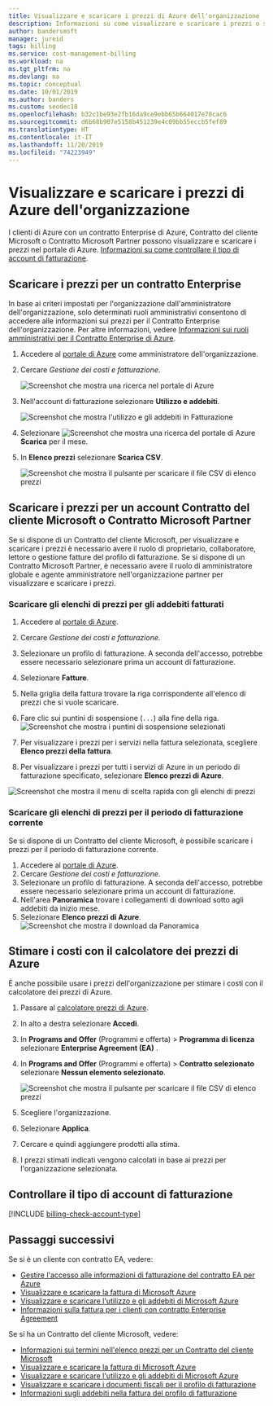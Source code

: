 ```yaml
---
title: Visualizzare e scaricare i prezzi di Azure dell'organizzazione
description: Informazioni su come visualizzare e scaricare i prezzi o stimare i costi con i prezzi dell'organizzazione.
author: bandersmsft
manager: jureid
tags: billing
ms.service: cost-management-billing
ms.workload: na
ms.tgt_pltfrm: na
ms.devlang: na
ms.topic: conceptual
ms.date: 10/01/2019
ms.author: banders
ms.custom: seodec18
ms.openlocfilehash: b32c1be93e2fb16da9ce9ebb65b664017e70cac6
ms.sourcegitcommit: d6b68b907e5158b451239e4c09bb55eccb5fef89
ms.translationtype: HT
ms.contentlocale: it-IT
ms.lasthandoff: 11/20/2019
ms.locfileid: "74223949"
---
```

# <a name="view-and-download-your-organizations-azure-pricing"></a>Visualizzare e scaricare i prezzi di Azure dell'organizzazione

I clienti di Azure con un contratto Enterprise di Azure, Contratto del cliente Microsoft o Contratto Microsoft Partner possono visualizzare e scaricare i prezzi nel portale di Azure. [Informazioni su come controllare il tipo di account di fatturazione](#check-your-billing-account-type).

## <a name="download-pricing-for-an-enterprise-agreement"></a>Scaricare i prezzi per un contratto Enterprise

In base ai criteri impostati per l'organizzazione dall'amministratore dell'organizzazione, solo determinati ruoli amministrativi consentono di accedere alle informazioni sui prezzi per il Contratto Enterprise dell'organizzazione. Per altre informazioni, vedere [Informazioni sui ruoli amministrativi per il Contratto Enterprise di Azure](billing-understand-ea-roles.md).

1. Accedere al [portale di Azure](https://portal.azure.com/) come amministratore dell'organizzazione.
1. Cercare *Gestione dei costi e fatturazione*.

   ![Screenshot che mostra una ricerca nel portale di Azure](./media/billing-ea-pricing/portal-cm-billing-search.png)

1. Nell'account di fatturazione selezionare **Utilizzo e addebiti**.

   ![Screenshot che mostra l'utilizzo e gli addebiti in Fatturazione](./media/billing-ea-pricing/ea-pricing-usage-charges-nav.png)

1. Selezionare ![Screenshot che mostra una ricerca del portale di Azure](./media/billing-ea-pricing/download-icon.png) **Scarica** per il mese.

1. In **Elenco prezzi** selezionare **Scarica CSV**.

   ![Screenshot che mostra il pulsante per scaricare il file CSV di elenco prezzi](./media/billing-ea-pricing/download-ea-price-sheet.png)

## <a name="download-pricing-for-an-mca-or-mpa-account"></a>Scaricare i prezzi per un account Contratto del cliente Microsoft o Contratto Microsoft Partner

Se si dispone di un Contratto del cliente Microsoft, per visualizzare e scaricare i prezzi è necessario avere il ruolo di proprietario, collaboratore, lettore o gestione fatture del profilo di fatturazione. Se si dispone di un Contratto Microsoft Partner, è necessario avere il ruolo di amministratore globale e agente amministratore nell'organizzazione partner per visualizzare e scaricare i prezzi.

### <a name="download-price-sheets-for-billed-charges"></a>Scaricare gli elenchi di prezzi per gli addebiti fatturati

1. Accedere al [portale di Azure](https://portal.azure.com).
1. Cercare *Gestione dei costi e fatturazione*.
1. Selezionare un profilo di fatturazione. A seconda dell'accesso, potrebbe essere necessario selezionare prima un account di fatturazione.
1. Selezionare **Fatture**.
1. Nella griglia della fattura trovare la riga corrispondente all'elenco di prezzi che si vuole scaricare.
1. Fare clic sui puntini di sospensione (`...`) alla fine della riga.
![Screenshot che mostra i puntini di sospensione selezionati](./media/billing-ea-pricing/billingprofile-invoicegrid.png)

1. Per visualizzare i prezzi per i servizi nella fattura selezionata, scegliere **Elenco prezzi della fattura**.
1. Per visualizzare i prezzi per tutti i servizi di Azure in un periodo di fatturazione specificato, selezionare **Elenco prezzi di Azure**.

![Screenshot che mostra il menu di scelta rapida con gli elenchi di prezzi](./media/billing-ea-pricing/contextmenu-pricesheet.png)

### <a name="download-price-sheets-for-the-current-billing-period"></a>Scaricare gli elenchi di prezzi per il periodo di fatturazione corrente

Se si dispone di un Contratto del cliente Microsoft, è possibile scaricare i prezzi per il periodo di fatturazione corrente.

1. Accedere al [portale di Azure](https://portal.azure.com).
1. Cercare *Gestione dei costi e fatturazione*.
1. Selezionare un profilo di fatturazione. A seconda dell'accesso, potrebbe essere necessario selezionare prima un account di fatturazione.
1. Nell'area **Panoramica** trovare i collegamenti di download sotto agli addebiti da inizio mese.
1. Selezionare **Elenco prezzi di Azure**.
![Screenshot che mostra il download da Panoramica](./media/billing-ea-pricing/open-pricing.png)

## <a name="estimate-costs-with-the-azure-pricing-calculator"></a>Stimare i costi con il calcolatore dei prezzi di Azure

È anche possibile usare i prezzi dell'organizzazione per stimare i costi con il calcolatore dei prezzi di Azure.

1. Passare al [calcolatore prezzi di Azure](https://azure.microsoft.com/pricing/calculator).
1. In alto a destra selezionare **Accedi**.
1. In **Programs and Offer** (Programmi e offerta)  > **Programma di licenza** selezionare **Enterprise Agreement (EA)** .
1. In **Programs and Offer** (Programmi e offerta)  > **Contratto selezionato** selezionare **Nessun elemento selezionato**.

    ![Screenshot che mostra il pulsante per scaricare il file CSV di elenco prezzi](./media/billing-ea-pricing/ea-pricing-calculator-estimate.png)

1. Scegliere l'organizzazione.
1. Selezionare **Applica**.
1. Cercare e quindi aggiungere prodotti alla stima.
1. I prezzi stimati indicati vengono calcolati in base ai prezzi per l'organizzazione selezionata.

## <a name="check-your-billing-account-type"></a>Controllare il tipo di account di fatturazione
[!INCLUDE [billing-check-account-type](../../includes/billing-check-account-type.md)]

## <a name="next-steps"></a>Passaggi successivi

Se si è un cliente con contratto EA, vedere:

- [Gestire l'accesso alle informazioni di fatturazione del contratto EA per Azure](billing-manage-access.md)
- [Visualizzare e scaricare la fattura di Microsoft Azure](billing-download-azure-invoice.md)
- [Visualizzare e scaricare l'utilizzo e gli addebiti di Microsoft Azure](billing-download-azure-daily-usage.md)
- [Informazioni sulla fattura per i clienti con contratto Enterprise Agreement](billing-understand-your-bill-ea.md)

Se si ha un Contratto del cliente Microsoft, vedere:

- [Informazioni sui termini nell'elenco prezzi per un Contratto del cliente Microsoft](billing-mca-understand-pricesheet.md)
- [Visualizzare e scaricare la fattura di Microsoft Azure](billing-download-azure-invoice.md)
- [Visualizzare e scaricare l'utilizzo e gli addebiti di Microsoft Azure](billing-download-azure-daily-usage.md)
- [Visualizzare e scaricare i documenti fiscali per il profilo di fatturazione](billing-mca-download-tax-document.md)
- [Informazioni sugli addebiti nella fattura del profilo di fatturazione](billing-mca-understand-your-bill.md)
